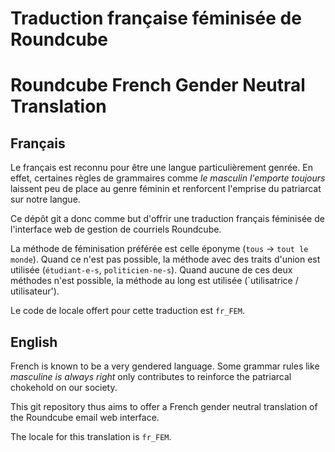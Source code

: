 # Traduction française féminisée de Roundcube
# Roundcube French Gender Neutral Translation

## Français

Le français est reconnu pour être une langue particulièrement genrée. En effet,
certaines règles de grammaires comme *le masculin l'emporte toujours* laissent
peu de place au genre féminin et renforcent l'emprise du patriarcat sur notre
langue.

Ce dépôt git a donc comme but d'offrir une traduction français féminisée de
l'interface web de gestion de courriels Roundcube.

La méthode de féminisation préférée est celle éponyme (`tous` -> `tout le
monde`). Quand ce n'est pas possible, la méthode avec des traits d'union est
utilisée (`étudiant-e-s`, `politicien-ne-s`). Quand aucune de ces deux méthodes
n'est possible, la méthode au long est utilisée (`utilisatrice / utilisateur').

Le code de locale offert pour cette traduction est `fr_FEM`.

## English

French is known to be a very gendered language. Some grammar rules like
*masculine is always right* only contributes to reinforce the patriarcal
chokehold on our society.

This git repository thus aims to offer a French gender neutral translation of
the Roundcube email web interface.

The locale for this translation is `fr_FEM`.
